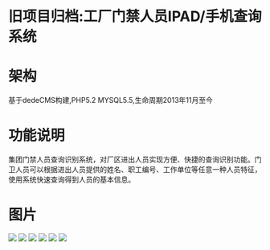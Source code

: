 # 旧项目归档:工厂门禁人员IPAD/手机查询系统

# 架构
基于dedeCMS构建,PHP5.2 MYSQL5.5,生命周期2013年11月至今

# 功能说明

集团门禁人员查询识别系统，对厂区进出人员实现方便、快捷的查询识别功能。门卫人员可以根据进出人员提供的姓名、职工编号、工作单位等任意一种人员特征，使用系统快速查询得到人员的基本信息。


# 图片

<img src="https://github.com/dwt11/php-mjcx/blob/main/demo-pic/1.jpg"/>
<img src="https://github.com/dwt11/php-mjcx/blob/main/demo-pic/2.jpg"/>
<img src="https://github.com/dwt11/php-mjcx/blob/main/demo-pic/3.jpg"/>
<img src="https://github.com/dwt11/php-mjcx/blob/main/demo-pic/4.jpg"/>
<img src="https://github.com/dwt11/php-mjcx/blob/main/demo-pic/5.jpg"/>
<img src="https://github.com/dwt11/php-mjcx/blob/main/demo-pic/6.jpg"/>
         
